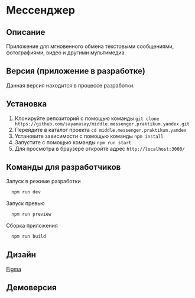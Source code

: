 # Мессенджер

## Описание
Приложение для мгновенного обмена текстовыми сообщениями, фотографиями, видео и другими мультимедиа.

## Версия (приложение в разработке)
Данная версия находится в процессе разработки.

## Установка
1. Клонируйте репозиторий с помощью команды `git clone https://github.com/sayanasay/middle.messenger.praktikum.yandex.git`
2. Перейдите в каталог проекта `cd middle.messenger.praktikum.yandex`
3. Установите зависимости с помощью команды `npm install`
4. Запустите с помощью команды `npm run start`
5. Для просмотра в браузере откройте адрес `http://localhost:3000/`

## Команды для разработчиков
Запуск в режиме разработки

```bash
  npm run dev
```

Запуск превью

```bash
  npm run preview
```

Сборка приложения

```bash
  npm run build
```

## Дизайн
[Figma](https://www.figma.com/file/VYqs1JUo3CXoCioIoc86mY/Chat?type=design&node-id=0%3A1&mode=design&t=jksor0rEvQ4IhVMX-1)

## Демоверсия

